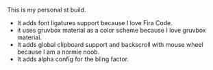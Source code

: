 This is my personal st build.

* It adds font ligatures support because I love Fira Code.
* it uses gruvbox material as a color scheme because I love gruvbox material.
* It adds global clipboard support and backscroll with mouse wheel because I am a normie noob.
* It adds alpha config for the bling factor.
